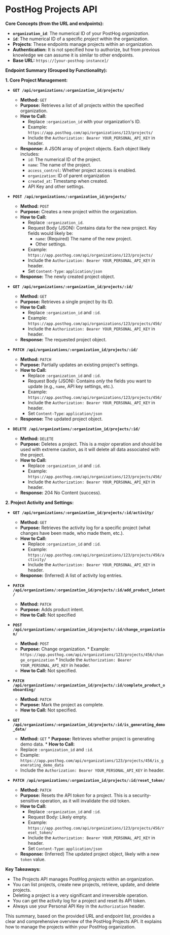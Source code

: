 # PostHog Projects API

**Core Concepts (from the URL and endpoints):**

*   **`organization_id`**: The numerical ID of your PostHog *organization*.
*   **`id`**: The numerical ID of a specific *project* within the organization.
*   **Projects**: These endpoints manage projects within an organization.
* **Authentication:** It is not specified how to authorize, but from previous knowledge we can assume it is similar to other endpoints.
*   **Base URL:** `https://[your-posthog-instance]/`

**Endpoint Summary (Grouped by Functionality):**

**1. Core Project Management:**

*   **`GET /api/organizations/:organization_id/projects/`**

    *   **Method:** `GET`
    *   **Purpose:** Retrieves a list of all projects within the specified organization.
    *   **How to Call:**
        *   Replace `:organization_id` with your organization's ID.
        *   Example: `https://app.posthog.com/api/organizations/123/projects/`
        *   Include the `Authorization: Bearer YOUR_PERSONAL_API_KEY` in header.
    *   **Response:** A JSON array of project objects. Each object likely includes:
        *   `id`: The numerical ID of the project.
        *   `name`: The name of the project.
        *    `access_control`: Whether project access is enabled.
        *   `organization`: ID of parent organization
        *   `created_at`: Timestamp when created.
        *   API Key and other settings.

*   **`POST /api/organizations/:organization_id/projects/`**

    *   **Method:** `POST`
    *   **Purpose:** Creates a new project within the organization.
    *   **How to Call:**
        *   Replace `:organization_id`.
        *   Request Body (JSON): Contains data for the new project.  Key fields would likely be:
            *   `name`: (Required) The name of the new project.
            *    Other settings.
        *   Example: `https://app.posthog.com/api/organizations/123/projects/`
        *  Include the `Authorization: Bearer YOUR_PERSONAL_API_KEY` in header.
         *  Set `Content-Type`: `application/json`
    *   **Response:** The newly created project object.

*   **`GET /api/organizations/:organization_id/projects/:id/`**

    *   **Method:** `GET`
    *   **Purpose:** Retrieves a single project by its ID.
    *   **How to Call:**
        *   Replace `:organization_id` and `:id`.
        *   Example: `https://app.posthog.com/api/organizations/123/projects/456/`
        *   Include the `Authorization: Bearer YOUR_PERSONAL_API_KEY` in header.
    *   **Response:** The requested project object.

*   **`PATCH /api/organizations/:organization_id/projects/:id/`**

    *   **Method:** `PATCH`
    *   **Purpose:** Partially updates an existing project's settings.
    *   **How to Call:**
        *   Replace `:organization_id` and `:id`.
        *   Request Body (JSON): Contains *only* the fields you want to update (e.g., `name`, API key settings, etc.).
        *   Example: `https://app.posthog.com/api/organizations/123/projects/456/`
        *   Include the `Authorization: Bearer YOUR_PERSONAL_API_KEY` in header.
         *  Set `Content-Type`: `application/json`
    *   **Response:** The updated project object.

*   **`DELETE /api/organizations/:organization_id/projects/:id/`**

    *   **Method:** `DELETE`
    *   **Purpose:** Deletes a project. This is a *major* operation and should be used with extreme caution, as it will delete all data associated with the project.
    *   **How to Call:**
        *   Replace `:organization_id` and `:id`.
        *   Example: `https://app.posthog.com/api/organizations/123/projects/456/`
        *   Include the `Authorization: Bearer YOUR_PERSONAL_API_KEY` in header.
    *   **Response:** 204 No Content (success).

**2. Project Activity and Settings:**

*   **`GET /api/organizations/:organization_id/projects/:id/activity/`**

    *   **Method:** `GET`
    *   **Purpose:** Retrieves the activity log for a specific project (what changes have been made, who made them, etc.).
    *   **How to Call:**
        *   Replace `:organization_id` and `:id`.
        *   Example: `https://app.posthog.com/api/organizations/123/projects/456/activity/`
        *   Include the `Authorization: Bearer YOUR_PERSONAL_API_KEY` in header.
    *   **Response:** (Inferred) A list of activity log entries.

*   **`PATCH /api/organizations/:organization_id/projects/:id/add_product_intent/`**

    *   **Method:** `PATCH`
    *    **Purpose:** Adds product intent.
    *   **How to Call:** Not specified

*  **`POST /api/organizations/:organization_id/projects/:id/change_organization/`**
    *   **Method:** `POST`
    *    **Purpose:** Change organization.
        *    Example: `https://app.posthog.com/api/organizations/123/projects/456/change_organization`
        *   Include the `Authorization: Bearer YOUR_PERSONAL_API_KEY` in header.
    * **How to Call:** Not specified.

*   **`PATCH /api/organizations/:organization_id/projects/:id/complete_product_onboarding/`**
    *   **Method:** `PATCH`
    *    **Purpose:** Mark the project as complete.
    *   **How to Call:** Not specified.

*    **`GET /api/organizations/:organization_id/projects/:id/is_generating_demo_data/`**
     *   **Method:** `GET`
    *    **Purpose:** Retrieves whether project is generating demo data.
    *   **How to Call:**
        *   Replace `:organization_id` and `:id`.
        *   Example: `https://app.posthog.com/api/organizations/123/projects/456/is_generating_demo_data`
        *   Include the `Authorization: Bearer YOUR_PERSONAL_API_KEY` in header.

*   **`PATCH /api/organizations/:organization_id/projects/:id/reset_token/`**

    *   **Method:** `PATCH`
    *   **Purpose:** Resets the API *token* for a project.  This is a security-sensitive operation, as it will invalidate the old token.
    *   **How to Call:**
        *   Replace `:organization_id` and `:id`.
        *   Request Body: Likely empty.
        *   Example: `https://app.posthog.com/api/organizations/123/projects/456/reset_token/`
        *   Include the `Authorization: Bearer YOUR_PERSONAL_API_KEY` in header.
         *  Set `Content-Type`: `application/json`
    *   **Response:** (Inferred) The updated project object, likely with a new `token` value.

**Key Takeaways:**

*   The Projects API manages PostHog *projects* within an organization.
*   You can list projects, create new projects, retrieve, update, and delete projects.
*   Deleting a project is a very significant and irreversible operation.
*   You can get the activity log for a project and reset its API token.
*   Always use your Personal API Key in the `Authorization` header.

This summary, based on the provided URL and endpoint list, provides a clear and comprehensive overview of the PostHog Projects API. It explains how to manage the projects within your PostHog organization.
